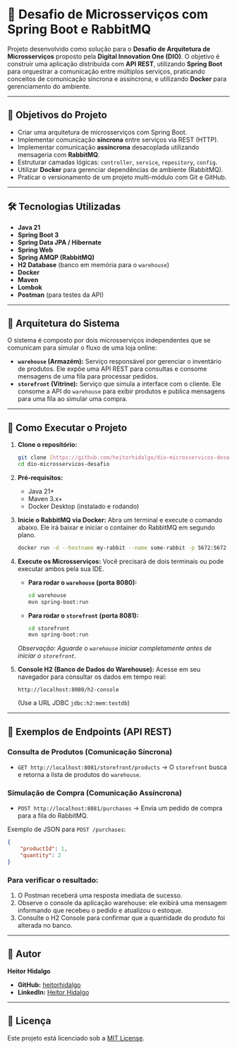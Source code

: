 # 🚀 Desafio de Microsserviços com Spring Boot e RabbitMQ

Projeto desenvolvido como solução para o **Desafio de Arquitetura de Microsserviços** proposto pela **Digital Innovation One (DIO)**.
O objetivo é construir uma aplicação distribuída com **API REST**, utilizando **Spring Boot** para orquestrar a comunicação entre múltiplos serviços, praticando conceitos de comunicação síncrona e assíncrona, e utilizando **Docker** para gerenciamento do ambiente.

---

## 📌 Objetivos do Projeto

* Criar uma arquitetura de microsserviços com Spring Boot.
* Implementar comunicação **síncrona** entre serviços via REST (HTTP).
* Implementar comunicação **assíncrona** desacoplada utilizando mensageria com **RabbitMQ**.
* Estruturar camadas lógicas: `controller`, `service`, `repository`, `config`.
* Utilizar **Docker** para gerenciar dependências de ambiente (RabbitMQ).
* Praticar o versionamento de um projeto multi-módulo com Git e GitHub.

---

## 🛠 Tecnologias Utilizadas

* **Java 21**
* **Spring Boot 3**
* **Spring Data JPA / Hibernate**
* **Spring Web**
* **Spring AMQP (RabbitMQ)**
* **H2 Database** (banco em memória para o `warehouse`)
* **Docker**
* **Maven**
* **Lombok**
* **Postman** (para testes da API)

---

## 📐 Arquitetura do Sistema

O sistema é composto por dois microsserviços independentes que se comunicam para simular o fluxo de uma loja online:

* **`warehouse` (Armazém):** Serviço responsável por gerenciar o inventário de produtos. Ele expõe uma API REST para consultas e consome mensagens de uma fila para processar pedidos.
* **`storefront` (Vitrine):** Serviço que simula a interface com o cliente. Ele consome a API do `warehouse` para exibir produtos e publica mensagens para uma fila ao simular uma compra.
  
---

## 🚀 Como Executar o Projeto

1.  **Clone o repositório:**
    ```bash
    git clone [https://github.com/heitorhidalgo/dio-microsservicos-desafio.git](https://github.com/heitorhidalgo/dio-microsservicos-desafio.git)
    cd dio-microsservicos-desafio
    ```

2.  **Pré-requisitos:**
    * Java 21+
    * Maven 3.x+
    * Docker Desktop (instalado e rodando)

3.  **Inicie o RabbitMQ via Docker:**
    Abra um terminal e execute o comando abaixo. Ele irá baixar e iniciar o container do RabbitMQ em segundo plano.
    ```bash
    docker run -d --hostname my-rabbit --name some-rabbit -p 5672:5672 -p 15672:15672 rabbitmq:3-management
    ```

4.  **Execute os Microsserviços:**
    Você precisará de dois terminais ou pode executar ambos pela sua IDE.

    * **Para rodar o `warehouse` (porta 8080):**
        ```bash
        cd warehouse
        mvn spring-boot:run
        ```
    * **Para rodar o `storefront` (porta 8081):**
        ```bash
        cd storefront
        mvn spring-boot:run
        ```
    *Observação: Aguarde o `warehouse` iniciar completamente antes de iniciar o `storefront`.*

5.  **Console H2 (Banco de Dados do Warehouse):**
    Acesse em seu navegador para consultar os dados em tempo real:
    ```
    http://localhost:8080/h2-console
    ```
    (Use a URL JDBC `jdbc:h2:mem:testdb`)

---

## 📡 Exemplos de Endpoints (API REST)

### Consulta de Produtos (Comunicação Síncrona)

* `GET http://localhost:8081/storefront/products` → O `storefront` busca e retorna a lista de produtos do `warehouse`.

### Simulação de Compra (Comunicação Assíncrona)

* `POST http://localhost:8081/purchases` → Envia um pedido de compra para a fila do RabbitMQ.

Exemplo de JSON para `POST /purchases`:

```json
{
    "productId": 1,
    "quantity": 2
}
```
### Para verificar o resultado:

1. O Postman receberá uma resposta imediata de sucesso.
2. Observe o console da aplicação warehouse: ele exibirá uma mensagem informando que recebeu o pedido e atualizou o estoque.
3. Consulte o H2 Console para confirmar que a quantidade do produto foi alterada no banco.
---

## 👤 Autor

**Heitor Hidalgo**
* **GitHub:** [heitorhidalgo](https://github.com/heitorhidalgo)
* **LinkedIn:** [Heitor Hidalgo](https://www.linkedin.com/in/heitorhidalgo)
---

## 📄 Licença

Este projeto está licenciado sob a [MIT License](LICENSE).
